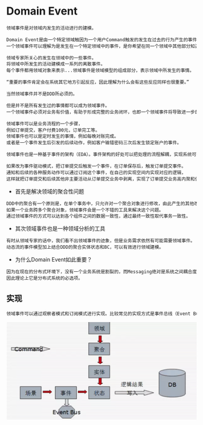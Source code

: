 # Domain Event
```md
领域事件是对领域内发生的活动进行的建模。
```
```md
Domain Event是由一个特定领域触因为一个用户Command触发的发生在过去的行为产生的事件，而这个事件是系统中其它部分感兴趣的。
一个领域事件可以理解为是发生在一个特定领域中的事件，是你希望在同一个领域中其他部分知道并产生后续动作的事件。
```
```md
领域专家所关心的发生在领域中的一些事件。
将领域中所发生的活动建模成一系列的离散事件。
每个事件都用领域对象来表示...领域事件是领域模型的组成部分，表示领域中所发生的事情。
```
```md
“重要的事件肯定会在系统其它地方引起反应，因此理解为什么会有这些反应同样也很重要。”
```
```md
当然领域事件并不是DDD所必须的。
```
```md
但是并不是所有发生过的事情都可以成为领域事件。
一个领域事件必须对业务有价值，有助于形成完整的业务闭环，也即一个领域事件将导致进一步的业务操作。
```
```md
领域事件可以是业务流程的一个步骤，
例如订单提交，客户付费100元，订单完工等。
领域事件也可以是定时发生的事情，例如每晚对账完成。
或者是一个事件发生后引发的后续动作，例如客户输错密码三次后发生锁定账户的事件。
```
```md
领域事件也是一种基于事件的架构（EDA）。事件架构的好处可以把处理的流程解耦，实现系统可扩展性，提高主业务流程的内聚性。
```
```md
如果改为事件驱动模式，把订单提交后触发一个事件，在订单保存后，触发订单提交事件。
通知和后续的各种服务动作可以通过订阅这个事件，在自己的实现空间内实现对应的逻辑，
这样就把订单提交和后续其他非主要活动从订单提交业务中剥离，实现了订单提交业务高内聚和低耦合性。
```
* 首先是解决领域的聚合性问题
```md
DDD中的聚合有一个原则是，在单个事务中，只允许对一个聚合对象进行修改，由此产生的其他改变必须在单独的事务中完成。
如果一个业务跨多个聚合对象，领域事件会是一个不错的工具来解决这个问题。
通过领域事件的方式可以达到各个组件之间的数据一致性，通过最终一致性取代事务一致性。
```
* 其次领域事件也是一种领域分析的工具
```md
有时从领域专家的话中，我们看不出领域事件的迹象，但是业务需求依然有可能需要领域事件。
动态流的事件模型加上结合DDD的聚合实体状态和BC，可以有效进行领域建模。
```
* 为什么Domain Event如此重要？
```md
因为在现在的分布式环境下，没有一个业务系统是割裂的，而Messaging绝对是系统之间耦合度最低，最健壮，最容易扩展的一种通信机制。
因此理论上它是分布式系统的必选项。
```
## 实现
```md
领域事件可以通过观察者模式和订阅模式进行实现。比较常见的实现方式是事件总线（Event Bus）。
```
![](_pic/Event-Bus.jpg)
